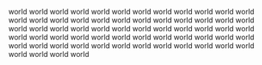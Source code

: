 world
world
world
world
world
world
world
world
world
world
world
world
world
world
world
world
world
world
world
world
world
world
world
world
world
world
world
world
world
world
world
world
world
world
world
world
world
world
world
world
world
world
world
world
world
world
world
world
world
world
world
world
world
world
world
world
world
world
world
world
world
world
world
world
